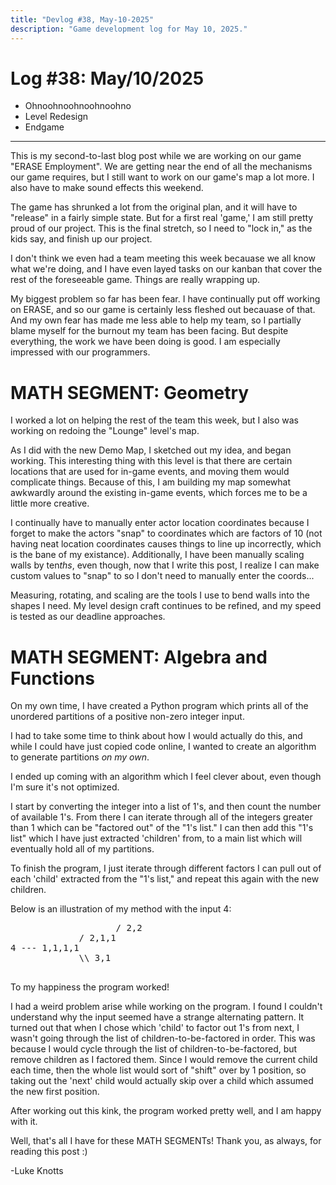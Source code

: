 ```yaml
---
title: "Devlog #38, May-10-2025"
description: "Game development log for May 10, 2025."
---
```


# Log <span class="date">#</span>38: <span class="date">May/10/2025</span>

<ul>
<li class="summary">Ohnoohnoohnoohnoohno</li>
<li class="summary">Level Redesign</li>
<li class="summary">Endgame</li>
</ul>

---

This is my second-to-last blog post while we are working on our game "ERASE Employment". We are getting near the end of all the mechanisms our game requires, but I still want to work on our game's map a lot more. I also have to make sound effects this weekend.

The game has shrunked a lot from the original plan, and it will have to "release" in a fairly simple state. But for a first real 'game,' I am still pretty proud of our project. This is the final stretch, so I need to "lock in," as the kids say, and finish up our project.

I don't think we even had a team meeting this week becauase we all know what we're doing, and I have even layed tasks on our kanban that cover the rest of the foreseeable game. Things are really wrapping up.

My biggest problem so far has been fear. I have continually put off working on ERASE, and so our game is certainly less fleshed out becauase of that. And my own fear has made me less able to help my team, so I partially blame myself for the burnout my team has been facing. But despite everything, the work we have been doing is good. I am especially impressed with our programmers.

<h1>MATH SEGMENT: Geometry</h1>

I worked a lot on helping the rest of the team this week, but I also was working on redoing the "Lounge" level's map.

As I did with the new Demo Map, I sketched out my idea, and began working. This interesting thing with this level is that there are certain locations that are used for in-game events, and moving them would complicate things. Because of this, I am building my map somewhat awkwardly around the existing in-game events, which forces me to be a little more creative.

I continually have to manually enter actor location coordinates because I forget to make the actors "snap" to coordinates which are factors of 10 (not having neat location coordinates causes things to line up incorrectly, which is the bane of my existance). Additionally, I have been manually scaling walls by ten<i>ths</i>, even though, now that I write this post, I realize I can make custom values to "snap" to so I don't need to manually enter the coords...

Measuring, rotating, and scaling are the tools I use to bend walls into the shapes I need. My level design craft continues to be refined, and my speed is tested as our deadline approaches.

<h1>MATH SEGMENT: Algebra and Functions</h1>

On my own time, I have created a Python program which prints all of the unordered partitions of a positive non-zero integer input.

I had to take some time to think about how I would actually do this, and while I could have just copied code online, I wanted to create an algorithm to generate partitions <i>on my own</i>.

I ended up coming with an algorithm which I feel clever about, even though I'm sure it's not optimized.

I start by converting the integer into a list of 1's, and then count the number of available 1's. From there I can iterate through all of the integers greater than 1 which can be "factored out" of the "1's list." I can then add this "1's list" which I have just extracted 'children' from, to a main list which will eventually hold all of my partitions.

To finish the program, I just iterate through different factors I can pull out of each 'child' extracted from the "1's list," and repeat this again with the new children.

Below is an illustration of my method with the input 4:

<pre class="code">
                    / 2,2
             / 2,1,1
4 --- 1,1,1,1
             \\ 3,1

</pre>

To my happiness the program worked!

I had a weird problem arise while working on the program. I found I couldn't understand why the input seemed have a strange alternating pattern. It turned out that when I chose which 'child' to factor out 1's from next, I wasn't going through the list of children-to-be-factored in order. This was because I would cycle through the list of children-to-be-factored, but remove children as I factored them. Since I would remove the current child each time, then the whole list would sort of "shift" over by 1 position, so taking out the 'next' child would actually skip over a child which assumed the new first position.

After working out this kink, the program worked pretty well, and I am happy with it.

Well, that's all I have for these MATH SEGMENTs! Thank you, as always, for reading this post :)

<p class="signature">-Luke Knotts</p>
